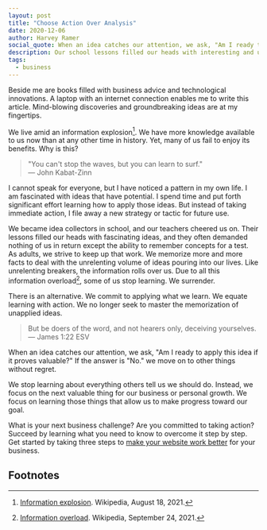 ```yaml
---
layout: post
title: "Choose Action Over Analysis"
date: 2020-12-06
author: Harvey Ramer
social_quote: When an idea catches our attention, we ask, "Am I ready to apply this idea if it proves valuable?" If the answer is "No." we move on to other things without regret.
description: Our school lessons filled our heads with interesting and useful ideas but often demanded nothing of us in return. This does not work in our grown-up world.
tags:
  - business
---
```


Beside me are books filled with business advice and technological innovations. A laptop with an internet connection enables me to write this article. Mind-blowing discoveries and groundbreaking ideas are at my fingertips.

We live amid an information explosion[^1]. We have more knowledge available to us now than at any other time in history. Yet, many of us fail to enjoy its benefits. Why is this?

> "You can't stop the waves, but you can learn to surf."  
> — John Kabat-Zinn

I cannot speak for everyone, but I have noticed a pattern in my own life. I am fascinated with ideas that have potential. I spend time and put forth significant effort learning how to apply those ideas. But instead of taking immediate action, I file away a new strategy or tactic for future use.

We became idea collectors in school, and our teachers cheered us on. Their lessons filled our heads with fascinating ideas, and they often demanded nothing of us in return except the ability to remember concepts for a test. As adults, we strive to keep up that work. We memorize more and more facts to deal with the unrelenting volume of ideas pouring into our lives. Like unrelenting breakers, the information rolls over us. Due to all this information overload[^2], some of us stop learning. We surrender.

There is an alternative. We commit to applying what we learn. We equate learning with action. We no longer seek to master the memorization of unapplied ideas.

> But be doers of the word, and not hearers only, deceiving yourselves.  
> — James 1:22 ESV

When an idea catches our attention, we ask, "Am I ready to apply this idea if it proves valuable?" If the answer is "No." we move on to other things without regret.

We stop learning about everything others tell us we should do. Instead, we focus on the next valuable thing for our business or personal growth. We focus on learning those things that allow us to make progress toward our goal.

What is your next business challenge? Are you committed to taking action? Succeed by learning what you need to know to overcome it step by step. Get started by taking three steps to [make your website work better](https://www.harveyramer.com/article/three-ways-to-boost-website-results/) for your business.

## Footnotes

[^1]: [Information explosion](https://en.wikipedia.org/wiki/Information_explosion). Wikipedia, August 18, 2021.
[^2]: [Information overload](https://en.wikipedia.org/wiki/Information_overload). Wikipedia, September 24, 2021.